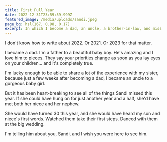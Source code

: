 ```yaml
---
title: First Full Year
date: 2022-12-31T23:59:59.999Z
featured_image: /media/uploads/sandi.jpeg
page_bg: hsl(167, 0.98, 0.17)
excerpt: In which I become a dad, an uncle, a brother-in-law, and miss my sister.
---
```


I don't know how to write about 2022. Or 2021. Or 2023 for that matter.

I became a dad. I'm a father to a beautiful baby boy. He's amazing and I love him to pieces. They say your priorities change as soon as you lay eyes on your children... and it's completely true.

I'm lucky enough to be able to share a lot of the experience with my sister, because just a few weeks after becoming a dad, I became an uncle to a gorgeous baby girl.

But it has been heart-breaking to see all of the things Sandi missed this year. If she could have hung on for just another year and a half, she'd have met both her niece and her nephew.

She would have turned 30 this year, and she would have heard my son and niece's first words. Watched them take their first steps. Danced with them at the big wedding.

I'm telling him about you, Sandi, and I wish you were here to see him.
